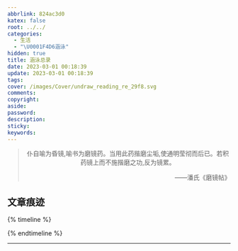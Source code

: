 ```yaml
---
abbrlink: 824ac3d0
katex: false
root: ../../
categories:
  - 生活
  - "\U0001F4D6涵泳"
hidden: true
title: 涵泳总录
date: 2023-03-01 00:18:39
update: 2023-03-01 00:18:39
tags:
cover: /images/Cover/undraw_reading_re_29f8.svg
comments:
copyright:
aside:
password:
description:
sticky:
keywords:
---
```


> <center>仆自喻为昏镜,喻书为磨镜药。当用此药揩磨尘垢,使通明莹彻而后已。若积药镜上而不施揩磨之功,反为镜累。</center>
> <p align="right">——潘氏《磨镜帖》</p>
## 文章痕迹
{% timeline %}
<!-- timeline 2023-03-01-->
<!-- endtimeline -->
{% endtimeline %}

-----

